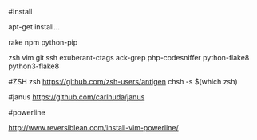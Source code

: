 
#Install

apt-get install...

rake
npm
python-pip

zsh
vim
git
ssh
exuberant-ctags
ack-grep
php-codesniffer
python-flake8 python3-flake8

#ZSH
zsh
https://github.com/zsh-users/antigen
chsh -s $(which zsh)

#janus
https://github.com/carlhuda/janus


#powerline

http://www.reversiblean.com/install-vim-powerline/
